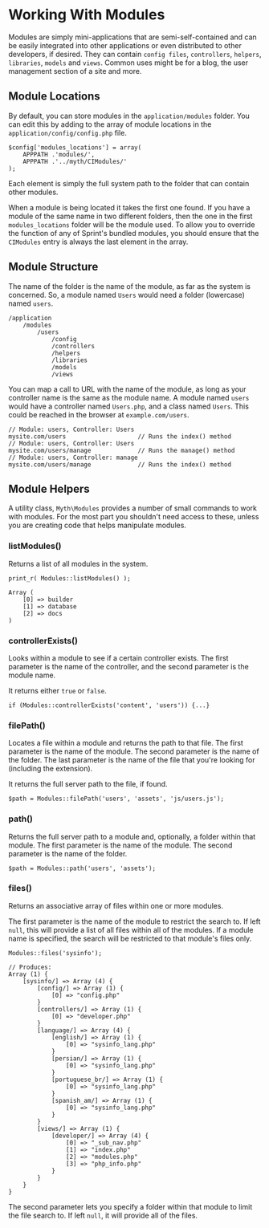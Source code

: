 # Working With Modules

Modules are simply mini-applications that are semi-self-contained and can be easily integrated into other applications or even distributed to other developers, if desired. They can contain `config files`, `controllers`, `helpers`, `libraries`, `models` and `views`. Common uses might be for a blog, the user management section of a site and more. 

## Module Locations
By default, you can store modules in the `application/modules` folder. You can edit this by adding to the array of module locations in the `application/config/config.php` file.

	$config['modules_locations'] = array(
		APPPATH .'modules/',
		APPPATH .'../myth/CIModules/'
	);

Each element is simply the full system path to the folder that can contain other modules.

When a module is being located it takes the first one found. If you have a module of the same name in two different folders, then the one in the first `modules_locations` folder will be the module used. To allow you to override the function of any of Sprint's bundled modules, you should ensure that the `CIModules` entry is always the last element in the array.

## Module Structure
The name of the folder is the name of the module, as far as the system is concerned. So, a module named `Users` would need a folder (lowercase) named `users`.

	/application
		/modules
			/users
				/config
				/controllers
				/helpers
				/libraries
				/models
				/views

You can map a call to URL with the name of the module, as long as your controller name is the same as the module name. A module named `users` would have a controller named `Users.php`, and a class named `Users`. This could be reached in the browser at `example.com/users`.

	// Module: users, Controller: Users
	mysite.com/users					// Runs the index() method
	// Module: users, Controller: Users
	mysite.com/users/manage				// Runs the manage() method
	// Module: users, Controller: manage
	mysite.com/users/manage				// Runs the index() method

## Module Helpers
A utility class, `Myth\Modules` provides a number of small commands to work with modules. For the most part you shouldn't need access to these, unless you are creating code that helps manipulate modules.

### listModules()
Returns a list of all modules in the system.

	print_r( Modules::listModules() );

	Array (
		[0] => builder
		[1] => database
		[2] => docs
	)

### controllerExists()
Looks within a module to see if a certain controller exists. The first parameter is the name of the controller, and the second parameter is the module name.

It returns either `true` or `false`.

	if (Modules::controllerExists('content', 'users')) {...}

### filePath()
Locates a file within a module and returns the path to that file. The first parameter is the name of the module. The second parameter is the name of the folder. The last parameter is the name of the file that you're looking for (including the extension).

It returns the full server path to the file, if found.

	$path = Modules::filePath('users', 'assets', 'js/users.js');

### path()
Returns the full server path to a module and, optionally, a folder within that module. The first parameter is the name of the module. The second parameter is the name of the folder.

	$path = Modules::path('users', 'assets');

### files()
Returns an associative array of files within one or more modules.

The first parameter is the name of the module to restrict the search to. If left `null`, this will provide a list of all files within all of the modules. If a module name is specified, the search will be restricted to that module's files only.

	Modules::files('sysinfo');

	// Produces:
	Array (1) {
		[sysinfo/] => Array (4) {
			[config/] => Array (1) {
				[0] => "config.php"
			}
			[controllers/] => Array (1) {
				[0] => "developer.php"
			}
			[language/] => Array (4) {
				[english/] => Array (1) {
					[0] => "sysinfo_lang.php"
				}
				[persian/] => Array (1) {
					[0] => "sysinfo_lang.php"
				}
				[portuguese_br/] => Array (1) {
					[0] => "sysinfo_lang.php"
				}
				[spanish_am/] => Array (1) {
					[0] => "sysinfo_lang.php"
				}
			}
			[views/] => Array (1) {
				[developer/] => Array (4) {
					[0] => "_sub_nav.php"
					[1] => "index.php"
					[2] => "modules.php"
					[3] => "php_info.php"
				}
			}
		}
	}

The second parameter lets you specify a folder within that module to limit the file search to. If left `null`, it will provide all of the files.
